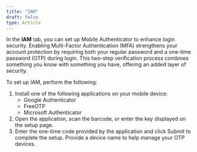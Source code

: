 ```yaml
---
title: "IAM"
draft: false
type: Article
---
```


In the **IAM** tab, you can set up Mobile Authenticator to enhance login security. Enabling Multi-Factor Authentication (MFA) strengthens your account protection by requiring both your regular password and a one-time password (OTP) during login. This two-step verification process combines something you know with something you have, offering an added layer of security.

To set up IAM, perform the following:
1.	Install one of the following applications on your mobile device:
    -   Google Authenticator
    -   FreeOTP
    -   Microsoft Authenticator
2.	Open the application, scan the barcode, or enter the key displayed on the setup page.
3.	Enter the one-time code provided by the application and click Submit to complete the setup. Provide a device name to help manage your OTP devices.
